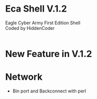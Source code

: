 # Eca Shell V.1.2
Eagle Cyber Army First Edition Shell<br>
Coded by HiddenCoder<br><br>

# New Feature in V.1.2
# Network
- Bin port and Backconnect with perl
